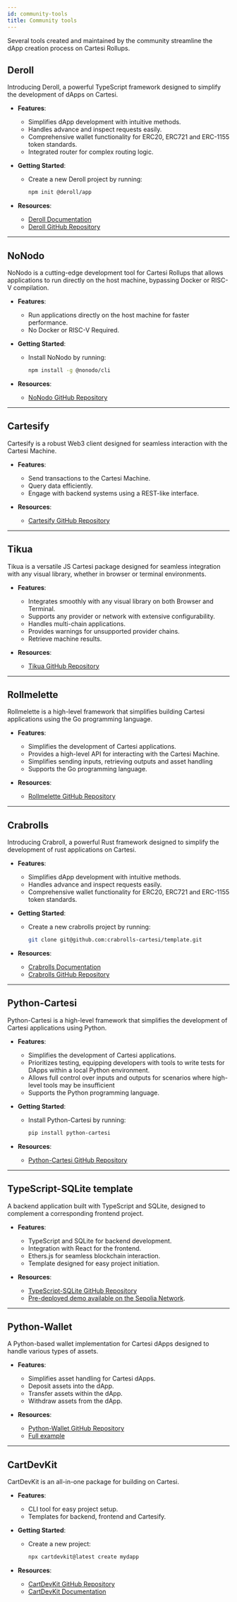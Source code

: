 ```yaml
---
id: community-tools
title: Community tools
---
```


Several tools created and maintained by the community streamline the dApp creation process on Cartesi Rollups.

## Deroll

Introducing Deroll, a powerful TypeScript framework designed to simplify the development of dApps on Cartesi.

- **Features**:
	- Simplifies dApp development with intuitive methods.
	- Handles advance and inspect requests easily.
	- Comprehensive wallet functionality for ERC20, ERC721 and ERC-1155 token standards.
	- Integrated router for complex routing logic.

- **Getting Started**:
	- Create a new Deroll project by running:
		```bash
		npm init @deroll/app
		```

- **Resources**:
	- [Deroll Documentation](https://deroll.dev)
	- [Deroll GitHub Repository](https://github.com/tuler/deroll)

---

## NoNodo

NoNodo is a cutting-edge development tool for Cartesi Rollups that allows applications to run directly on the host machine, bypassing Docker or RISC-V compilation.

- **Features**:
	- Run applications directly on the host machine for faster performance.
	- No Docker or RISC-V Required.

- **Getting Started**:
	- Install NoNodo by running:
		```bash
		npm install -g @nonodo/cli
		```
- **Resources**:
	- [NoNodo GitHub Repository](https://github.com/Calindra/nonodo)

---

## Cartesify

Cartesify is a robust Web3 client designed for seamless interaction with the Cartesi Machine.

- **Features**:
	- Send transactions to the Cartesi Machine.
	- Query data efficiently.
	- Engage with backend systems using a REST-like interface.

- **Resources**:
	- [Cartesify GitHub Repository](https://github.com/Calindra/cartesify)

---

## Tikua

Tikua is a versatile JS Cartesi package designed for seamless integration with any visual library, whether in browser or terminal environments.

- **Features**:
	- Integrates smoothly with any visual library on both Browser and Terminal.
	- Supports any provider or network with extensive configurability.
	- Handles multi-chain applications.
	- Provides warnings for unsupported provider chains.
	- Retrieve machine results.

- **Resources**:

	- [Tikua GitHub Repository](https://github.com/doiim/tikua)


---

## Rollmelette

Rollmelette is a high-level framework that simplifies building Cartesi applications using the Go programming language.

- **Features**:
	- Simplifies the development of Cartesi applications.
	- Provides a high-level API for interacting with the Cartesi Machine.
	- Simplifies sending inputs, retrieving outputs and asset handling 
	- Supports the Go programming language.

- **Resources**:
	- [Rollmelette GitHub Repository](https://github.com/rollmelette/rollmelette)

---

## Crabrolls

Introducing Crabroll, a powerful Rust framework designed to simplify the development of rust applications on Cartesi.

- **Features**:
	- Simplifies dApp development with intuitive methods.
	- Handles advance and inspect requests easily.
	- Comprehensive wallet functionality for ERC20, ERC721 and ERC-1155 token standards.

- **Getting Started**:
	- Create a new crabrolls project by running:
		```bash
		git clone git@github.com:crabrolls-cartesi/template.git
		```

- **Resources**:
	- [Crabrolls Documentation](https://crabrolls-cartesi.github.io/crabrolls/)
	- [Crabrolls GitHub Repository](https://github.com/crabrolls-cartesi/crabrolls)

---

## Python-Cartesi 

Python-Cartesi is a high-level framework that simplifies the development of Cartesi applications using Python.

- **Features**:
	- Simplifies the development of Cartesi applications.
	- Prioritizes testing, equipping developers with tools to write tests for DApps within a local Python environment.
	- Allows full control over inputs and outputs for scenarios where high-level tools may be insufficient 
	- Supports the Python programming language.

- **Getting Started**:
	- Install Python-Cartesi by running:
		```bash
		pip install python-cartesi
		```
- **Resources**:
	- [Python-Cartesi GitHub Repository](https://github.com/prototyp3-dev/python-cartesi)

---

## TypeScript-SQLite template

A backend application built with TypeScript and SQLite, designed to complement a corresponding frontend project.

- **Features**:
	- TypeScript and SQLite for backend development.
	- Integration with React for the frontend.
	- Ethers.js for seamless blockchain interaction.
	- Template designed for easy project initiation.

- **Resources**:
	- [TypeScript-SQLite GitHub Repository](https://github.com/doiim/cartesi-ts-sqlite)
	- [Pre-deployed demo available on the Sepolia Network](https://doiim.github.io/cartesi-ts-react-sqlite/).

---

## Python-Wallet

A Python-based wallet implementation for Cartesi dApps designed to handle various types of assets.

- **Features**:
	- Simplifies asset handling for Cartesi dApps.
	- Deposit assets into the dApp.
	- Transfer assets within the dApp.
	- Withdraw assets from the dApp.

- **Resources**:
	- [Python-Wallet GitHub Repository](https://github.com/jplgarcia/python-wallet/tree/main)
	- [Full example](https://github.com/jplgarcia/python-wallet/blob/main/dapp.py)
---
## CartDevKit

CartDevKit is an all-in-one package for building on Cartesi.

- **Features**:
	- CLI tool for easy project setup.
	- Templates for backend, frontend and Cartesify.

- **Getting Started**:
	- Create a new project:
		```bash
		npx cartdevkit@latest create mydapp
		```

- **Resources**:
	- [CartDevKit GitHub Repository](https://github.com/gconnect/cartdev-kit)
	- [CartDevKit Documentation](https://africlab.gitbook.io/cartdevkit)